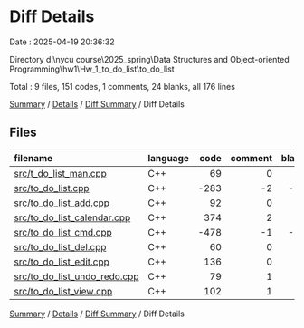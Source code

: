 # Diff Details

Date : 2025-04-19 20:36:32

Directory d:\\nycu course\\2025_spring\\Data Structures and Object-oriented Programming\\hw1\\Hw_1_to_do_list\\to_do_list

Total : 9 files,  151 codes, 1 comments, 24 blanks, all 176 lines

[Summary](results.md) / [Details](details.md) / [Diff Summary](diff.md) / Diff Details

## Files
| filename | language | code | comment | blank | total |
| :--- | :--- | ---: | ---: | ---: | ---: |
| [src/t\_do\_list\_man.cpp](/src/t_do_list_man.cpp) | C++ | 69 | 0 | 9 | 78 |
| [src/to\_do\_list.cpp](/src/to_do_list.cpp) | C++ | -283 | -2 | -90 | -375 |
| [src/to\_do\_list\_add.cpp](/src/to_do_list_add.cpp) | C++ | 92 | 0 | 17 | 109 |
| [src/to\_do\_list\_calendar.cpp](/src/to_do_list_calendar.cpp) | C++ | 374 | 2 | 95 | 471 |
| [src/to\_do\_list\_cmd.cpp](/src/to_do_list_cmd.cpp) | C++ | -478 | -1 | -71 | -550 |
| [src/to\_do\_list\_del.cpp](/src/to_do_list_del.cpp) | C++ | 60 | 0 | 14 | 74 |
| [src/to\_do\_list\_edit.cpp](/src/to_do_list_edit.cpp) | C++ | 136 | 0 | 23 | 159 |
| [src/to\_do\_list\_undo\_redo.cpp](/src/to_do_list_undo_redo.cpp) | C++ | 79 | 1 | 13 | 93 |
| [src/to\_do\_list\_view.cpp](/src/to_do_list_view.cpp) | C++ | 102 | 1 | 14 | 117 |

[Summary](results.md) / [Details](details.md) / [Diff Summary](diff.md) / Diff Details